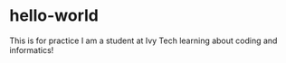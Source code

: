 # hello-world
This is for practice
I am a student at Ivy Tech learning about coding and informatics!
